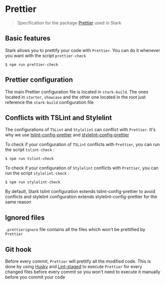 # Prettier

> Specification for the package [Prettier](https://github.com/prettier/prettier) used in Stark

## Basic features

Stark allows you to prettify your code with `Prettier`.
You can do it whenever you want with the script `prettier-check`

```
$ npm run prettier-check
```

## Prettier configuration

The main Prettier configuration file is located in `stark-build`.
The ones located in `starter`, `showcase` and the other one located in the root just reference the `stark-build` configuration file

## Conflicts with TSLint and Stylelint

The configurations of `TSLint` and `Stylelint` can conflict with `Prettier`.
It's why we use [tslint-config-prettier](https://github.com/alexjoverm/tslint-config-prettier) and
[stylelint-config-prettier](https://github.com/shannonmoeller/stylelint-config-prettier)

To check if your configuration of `TSLint` conflicts with `Prettier`, you can run the script `tslint-check` :

```
$ npm run tslint-check
```

To check if your configuration of `Stylelint` conflicts with `Prettier`, you can run the script `stylelint-check` :

```
$ npm run stylelint-check
```

By default, Stark tslint configuration extends tslint-config-prettier to avoid conflicts and
stylelint configuration extends stylelint-config-prettier for the same reason

## Ignored files

`.prettierignore` file contains all the files which won't be prettified by `Prettier`

## Git hook

Before every commit, `Prettier` will prettify all the modified code.
This is done by using [Husky](https://github.com/typicode/husky)
and [Lint-staged](https://github.com/okonet/lint-staged) to execute `Prettier`
for every changed files before every commit so you won't need to execute it manually
before you commit your code
